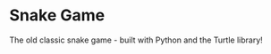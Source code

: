 <h1> Snake Game </h1>

<p> The old classic snake game - built with Python and the Turtle library! </p>
